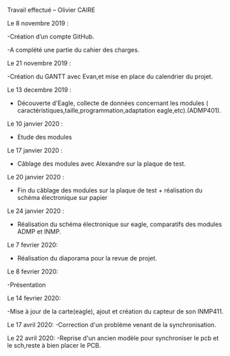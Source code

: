Travail effectué – Olivier CAIRE

Le 8 novembre 2019 :

-Création d’un compte GitHub.

-A complété une partie du cahier des charges.

Le 21 novembre 2019 :

-Création du GANTT avec Evan,et mise en place du calendrier du projet.

Le 13 decembre 2019 :

- Découverte d'Eagle, collecte de données concernant les modules ( caractéristiques,taille,programmation,adaptation eagle,etc).(ADMP401).

Le 10 janvier 2020 : 

- Etude des modules

Le 17 janvier 2020 :

- Câblage des modules avec Alexandre sur la plaque de test.

Le 20 janvier 2020 : 

- Fin du câblage des modules sur la plaque de test + réalisation du schéma électronique sur papier

Le 24 janvier 2020 : 

- Réalisation du schéma électronique sur eagle, comparatifs des modules ADMP et INMP.

Le 7 fevrier 2020:

- Réalisation du diaporama pour la revue de projet.

Le 8 fevrier 2020:

-Présentation 

Le 14 fevrier 2020:

-Mise à jour de la carte(eagle), ajout et création du capteur de son INMP411.

Le 17 avril 2020:
-Correction d'un problème venant de la synchronisation.

Le 22 avril 2020:
-Reprise d'un ancien modèle pour synchroniser le pcb et le sch,reste à bien placer le PCB.
